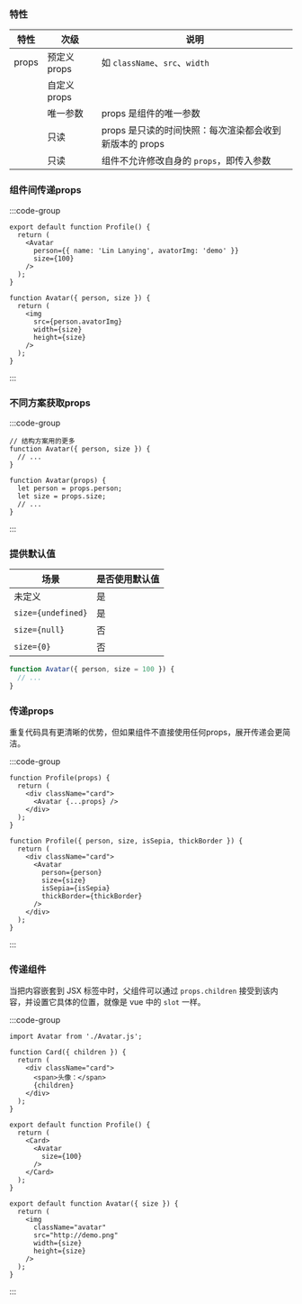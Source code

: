 ### 特性

| 特性  | 次级         | 说明                                                   |
| ----- | ------------ | ------------------------------------------------------ |
| props | 预定义 props | 如 `className`、`src`、`width`                         |
|       | 自定义 props |                                                        |
|       | 唯一参数     | props 是组件的唯一参数                                 |
|       | 只读         | props 是只读的时间快照：每次渲染都会收到新版本的 props |
|       | 只读         | 组件不允许修改自身的 `props`，即传入参数               |



### 组件间传递props

:::code-group

```[父组件]jsx
export default function Profile() {
  return (
    <Avatar
      person={{ name: 'Lin Lanying', avatorImg: 'demo' }}
      size={100}
    />
  );
}
```

```[子组件]jsx
function Avatar({ person, size }) {
  return (
    <img
      src={person.avatorImg}
      width={size}
      height={size}
    />
  );
}
```

:::





### 不同方案获取props

:::code-group

```[解构获取]jsx
// 结构方案用的更多
function Avatar({ person, size }) {
  // ...
}
```

```[直接获取]jsx
function Avatar(props) {
  let person = props.person;
  let size = props.size;
  // ...
}
```

:::



### 提供默认值

| 场景               | 是否使用默认值 |
| ------------------ | -------------- |
| 未定义             | 是             |
| `size={undefined}` | 是             |
| `size={null}`      | 否             |
| `size={0}`         | 否             |

```jsx
function Avatar({ person, size = 100 }) {
  // ...
}
```



### 传递props

重复代码具有更清晰的优势，但如果组件不直接使用任何props，展开传递会更简洁。

:::code-group

```[展开语法传递]jsx
function Profile(props) {
  return (
    <div className="card">
      <Avatar {...props} />
    </div>
  );
}
```

```[重复代码传递]jsx
function Profile({ person, size, isSepia, thickBorder }) {
  return (
    <div className="card">
      <Avatar
        person={person}
        size={size}
        isSepia={isSepia}
        thickBorder={thickBorder}
      />
    </div>
  );
}
```

:::



### 传递组件

当把内容嵌套到 JSX 标签中时，父组件可以通过 `props.children` 接受到该内容，并设置它具体的位置，就像是 vue 中的 `slot` 一样。



:::code-group

```[App.js]jsx
import Avatar from './Avatar.js';

function Card({ children }) {
  return (
    <div className="card">
      <span>头像：</span>
      {children}
    </div>
  );
}

export default function Profile() {
  return (
    <Card>
      <Avatar
        size={100}
      />
    </Card>
  );
}
```

```[Avatar.js]jsx
export default function Avatar({ size }) {
  return (
    <img
      className="avatar"
      src="http://demo.png"
      width={size}
      height={size}
    />
  );
}
```

:::

